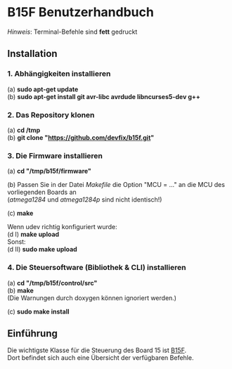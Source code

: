 # B15F Benutzerhandbuch
*Hinweis*: Terminal-Befehle sind **fett** gedruckt 

## Installation

### 1. Abhängigkeiten installieren
 (a) **sudo apt-get update**  
 (b) **sudo apt-get install git avr-libc avrdude libncurses5-dev g++**  

### 2. Das Repository klonen
 (a) **cd /tmp**  
 (b) **git clone "https://github.com/devfix/b15f.git"**  

### 3. Die Firmware installieren
 (a) **cd "/tmp/b15f/firmware"**  
 
 (b) Passen Sie in der Datei *Makefile* die Option "MCU = ..." an die MCU des vorliegenden Boards an  
 (*atmega1284* und *atmega1284p* sind nicht identisch!)  
 
 (c) **make**  

 Wenn udev richtig konfiguriert wurde:  
 (d I) **make upload**  
 Sonst:  
 (d II) **sudo make upload**  

### 4. Die Steuersoftware (Bibliothek & CLI) installieren
 (a) **cd "/tmp/b15f/control/src"**  
 (b) **make**  
 (Die Warnungen durch doxygen können ignoriert werden.)

 (c) **sudo make install**  

## Einführung
Die wichtigste Klasse für die Steuerung des Board 15 ist [B15F](classB15F.html).  
Dort befindet sich auch eine Übersicht der verfügbaren Befehle.
